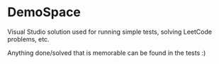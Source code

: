 # DemoSpace
Visual Studio solution used for running simple tests, solving LeetCode problems, etc.

Anything done/solved that is memorable can be found in the tests :)
